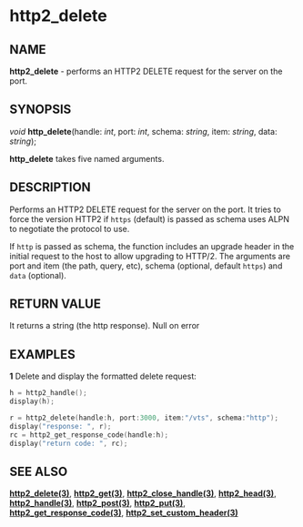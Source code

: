 # http2_delete

## NAME

**http2_delete** - performs an HTTP2 DELETE request for the server on the port.

## SYNOPSIS

*void* **http_delete**(handle: *int*, port: *int*, schema: *string*, item: *string*, data: *string*);

**http_delete** takes five named arguments.

## DESCRIPTION
Performs an HTTP2 DELETE request for the server on the port. It tries to force the version HTTP2 if `https` (default) is passed as schema uses ALPN to negotiate the protocol to use.

If `http` is passed as schema, the function includes an upgrade header in the initial request to the host to allow upgrading to HTTP/2.
The arguments are port and item (the path, query, etc), schema (optional, default `https`) and `data` (optional).

## RETURN VALUE
It returns a string (the http response). Null on error

## EXAMPLES

**1** Delete and display the formatted delete request:
```cpp
h = http2_handle();
display(h);

r = http2_delete(handle:h, port:3000, item:"/vts", schema:"http");
display("response: ", r);
rc = http2_get_response_code(handle:h);
display("return code: ", rc);
```

## SEE ALSO

**[http2_delete(3)](http2_delete.md)**, **[http2_get(3)](http2_get.md)**, **[http2_close_handle(3)](http2_close_handle.md)**, **[http2_head(3)](http2_head.md)**, **[http2_handle(3)](http2_handle.md)**, **[http2_post(3)](http2_post.md)**, **[http2_put(3)](http2_put.md)**, **[http2_get_response_code(3)](http2_get_response_code.md)**, **[http2_set_custom_header(3)](http2_set_custom_header.md)**

